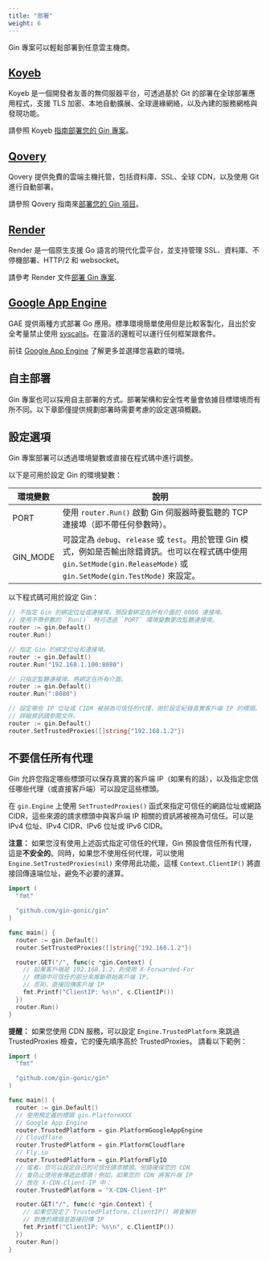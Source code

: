 ```yaml
---
title: "部署"
weight: 6
---
```


Gin 專案可以輕鬆部署到任意雲主機商。

## [Koyeb](https://www.koyeb.com)

Koyeb 是一個開發者友善的無伺服器平台，可透過基於 Git 的部署在全球部署應用程式，支援 TLS 加密、本地自動擴展、全球邊緣網絡，以及內建的服務網格與發現功能。

請參照 Koyeb [指南部署您的 Gin 專案](https://www.koyeb.com/tutorials/deploy-go-gin-on-koyeb)。

## [Qovery](https://www.qovery.com)

Qovery 提供免費的雲端主機托管，包括資料庫、SSL、全球 CDN，以及使用 Git 進行自動部署。

請參照 Qovery 指南來[部署您的 Gin 項目](https://docs.qovery.com/guides/tutorial/deploy-gin-with-postgresql/)。

## [Render](https://render.com)

Render 是一個原生支援 Go 語言的現代化雲平台，並支持管理 SSL、資料庫、不停機部署、HTTP/2 和 websocket。

請參考 Render 文件[部署 Gin 專案](https://render.com/docs/deploy-go-gin).

## [Google App Engine](https://cloud.google.com/appengine/)

GAE 提供兩種方式部署 Go 應用。標準環境簡單使用但是比較客製化，且出於安全考量禁止使用 [syscalls](https://github.com/gin-gonic/gin/issues/1639)。在靈活的還輕可以運行任何框架跟套件。

前往 [Google App Engine](https://cloud.google.com/appengine/docs/go/) 了解更多並選擇您喜歡的環境。

## 自主部署

Gin 專案也可以採用自主部署的方式。部署架構和安全性考量會依據目標環境而有所不同。以下章節僅提供規劃部署時需要考慮的設定選項概觀。

## 設定選項

Gin 專案部署可以透過環境變數或直接在程式碼中進行調整。

以下是可用於設定 Gin 的環境變數：

| 環境變數 | 說明                                                                                                                                                                        |
| -------- | --------------------------------------------------------------------------------------------------------------------------------------------------------------------------- |
| PORT     | 使用 `router.Run()` 啟動 Gin 伺服器時要監聽的 TCP 連接埠（即不帶任何參數時）。                                                                                              |
| GIN_MODE | 可設定為 `debug`、`release` 或 `test`。用於管理 Gin 模式，例如是否輸出除錯資訊。也可以在程式碼中使用 `gin.SetMode(gin.ReleaseMode)` 或 `gin.SetMode(gin.TestMode)` 來設定。 |

以下程式碼可用於設定 Gin：

```go
// 不指定 Gin 的綁定位址或連接埠。預設會綁定在所有介面的 8080 連接埠。
// 使用不帶參數的 `Run()` 時可透過 `PORT` 環境變數更改監聽連接埠。
router := gin.Default()
router.Run()

// 指定 Gin 的綁定位址和連接埠。
router := gin.Default()
router.Run("192.168.1.100:8080")

// 只指定監聽連接埠。將綁定在所有介面。
router := gin.Default()
router.Run(":8080")

// 設定哪些 IP 位址或 CIDR 被視為可信任的代理，用於設定紀錄真實客戶端 IP 的標頭。
// 詳細資訊請參閱文件。
router := gin.Default()
router.SetTrustedProxies([]string{"192.168.1.2"})
```

## 不要信任所有代理

Gin 允許您指定哪些標頭可以保存真實的客戶端 IP（如果有的話），以及指定您信任哪些代理（或直接客戶端）可以設定這些標頭。

在 `gin.Engine` 上使用 `SetTrustedProxies()` 函式來指定可信任的網路位址或網路 CIDR，這些來源的請求標頭中與客戶端 IP 相關的資訊將被視為可信任。可以是 IPv4 位址、IPv4 CIDR、IPv6 位址或 IPv6 CIDR。

**注意：** 如果您沒有使用上述函式指定可信任的代理，Gin 預設會信任所有代理，這是**不安全的**。同時，如果您不使用任何代理，可以使用 `Engine.SetTrustedProxies(nil)` 來停用此功能，這樣 `Context.ClientIP()` 將直接回傳遠端位址，避免不必要的運算。

```go
import (
  "fmt"

  "github.com/gin-gonic/gin"
)

func main() {
  router := gin.Default()
  router.SetTrustedProxies([]string{"192.168.1.2"})

  router.GET("/", func(c *gin.Context) {
    // 如果客戶端是 192.168.1.2，則使用 X-Forwarded-For
    // 標頭中可信任的部分來推斷原始客戶端 IP。
    // 否則，直接回傳客戶端 IP
    fmt.Printf("ClientIP: %s\n", c.ClientIP())
  })
  router.Run()
}
```

**提醒：** 如果您使用 CDN 服務，可以設定 `Engine.TrustedPlatform` 來跳過 TrustedProxies 檢查，它的優先順序高於 TrustedProxies。
請看以下範例：

```go
import (
  "fmt"

  "github.com/gin-gonic/gin"
)

func main() {
  router := gin.Default()
  // 使用預定義的標頭 gin.PlatformXXX
  // Google App Engine
  router.TrustedPlatform = gin.PlatformGoogleAppEngine
  // Cloudflare
  router.TrustedPlatform = gin.PlatformCloudflare
  // Fly.io
  router.TrustedPlatform = gin.PlatformFlyIO
  // 或者，您可以設定自己的可信任請求標頭。但請確保您的 CDN
  // 會防止使用者傳遞此標頭！例如，如果您的 CDN 將客戶端 IP
  // 放在 X-CDN-Client-IP 中：
  router.TrustedPlatform = "X-CDN-Client-IP"

  router.GET("/", func(c *gin.Context) {
    // 如果您設定了 TrustedPlatform，ClientIP() 將會解析
    // 對應的標頭並直接回傳 IP
    fmt.Printf("ClientIP: %s\n", c.ClientIP())
  })
  router.Run()
}
```
